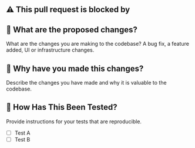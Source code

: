 ## ⚠️ This pull request is blocked by

## 👊 What are the proposed changes?

What are the changes you are making to the codebase? A bug fix, a feature added, UI or infrastructure changes.

## 🤔 Why have you made this changes?

Describe the changes you have made and why it is valuable to the codebase.

## 🧪 How Has This Been Tested?

Provide instructions for your tests that are reproducible.

- [ ] Test A
- [ ] Test B
